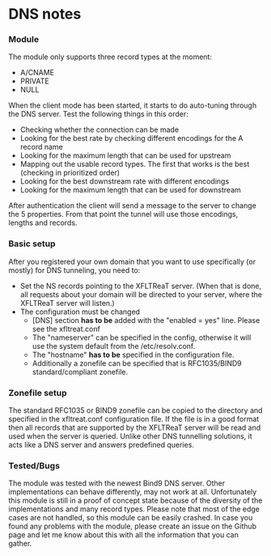 # DNS notes #

### Module ###

The module only supports three record types at the moment:
* A/CNAME
* PRIVATE
* NULL

When the client mode has been started, it starts to do auto-tuning through the DNS server. Test the following things in this order:
* Checking whether the connection can be made
* Looking for the best rate by checking different encodings for the A record name
* Looking for the maximum length that can be used for upstream
* Mapping out the usable record types. The first that works is the best (checking in prioritized order)
* Looking for the best downstream rate with different encodings
* Looking for the maximum length that can be used for downstream

After authentication the client will send a message to the server to change the 5 properties. From that point the tunnel will use those encodings, lengths and records.

### Basic setup ###

After you registered your own domain that you want to use specifically (or mostly) for DNS tunneling, you need to:
* Set the NS records pointing to the XFLTReaT server. (When that is done, all requests about your domain will be directed to your server, where the XFLTReaT server will listen.)
* The configuration must be changed
    * [DNS] section **has to be** added with the "enabled = yes" line. Please see the xfltreat.conf
    * The "nameserver" can be specified in the config, otherwise it will use the system default from the /etc/resolv.conf.
    * The "hostname" **has to be** specified in the configuration file.
    * Additionally a zonefile can be specified that is RFC1035/BIND9 standard/compliant zonefile.

### Zonefile setup ###
The standard RFC1035 or BIND9 zonefile can be copied to the directory and specified in the xfltreat.conf configuration file. If the file is in a good format then all records that are supported by the XFLTReaT server will be read and used when the server is queried.
Unlike other DNS tunnelling solutions, it acts like a DNS server and answers predefined queries.


### Tested/Bugs ###

The module was tested with the newest Bind9 DNS server. Other implementations can behave differently, may not work at all.
Unfortunately this module is still in a proof of concept state because of the diversity of the implementations and many record types.
Please note that most of the edge cases are not handled, so this module can be easily crashed.
In case you found any problems with the module, please create an issue on the Github page and let me know about this with all the information that you can gather.
